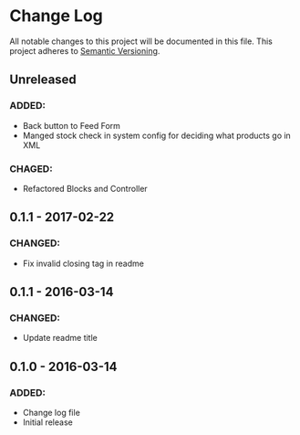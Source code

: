 # Change Log
All notable changes to this project will be documented in this file. This project adheres to [Semantic Versioning](http://semver.org/).

## Unreleased
### ADDED:
- Back button to Feed Form
- Manged stock check in system config for deciding what products go in XML

### CHAGED:
- Refactored Blocks and Controller

## 0.1.1 - 2017-02-22
### CHANGED:
- Fix invalid closing tag in readme

## 0.1.1 - 2016-03-14
### CHANGED:
- Update readme title

## 0.1.0 - 2016-03-14
### ADDED:
- Change log file
- Initial release
